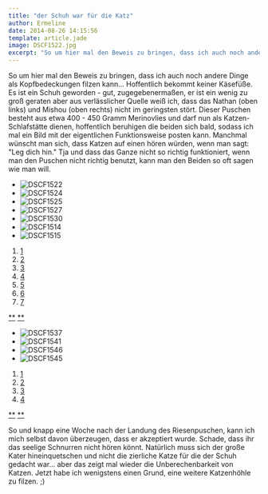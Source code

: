 ```yaml
---
title: "der Schuh war für die Katz"
author: Ermeline
date: 2014-08-26 14:15:56
template: article.jade
image: DSCF1522.jpg
excerpt: "So um hier mal den Beweis zu bringen, dass ich auch noch andere Dinge als Kopfbedeckungen filzen kann... Hoffentlich bekommt keiner Käsefüße. "
---
```


So um hier mal den Beweis zu bringen, dass ich auch noch andere Dinge
als Kopfbedeckungen filzen kann... Hoffentlich bekommt keiner Käsefüße.
Es ist ein Schuh geworden - gut, zugegebenermaßen, er ist ein wenig zu
groß geraten aber aus verlässlicher Quelle weiß ich, dass das Nathan
(oben links) und Mishou (oben rechts) nicht im geringsten stört. Dieser
Puschen besteht aus etwa 400 - 450 Gramm Merinovlies und darf nun als
Katzen-Schlafstätte dienen, hoffentlich beruhigen die beiden sich bald,
sodass ich mal ein Bild mit der eigentlichen Funktionsweise posten kann.
Manchmal wünscht man sich, dass Katzen auf einen hören würden, wenn man
sagt: "Leg dich hin." Tja und dass das Ganze nicht so richtig
funktioniert, wenn man den Puschen nicht richtig benutzt, kann man den
Beiden so oft sagen wie man will.

-   ![DSCF1522](DSCF1522.jpg)
-   ![DSCF1524](DSCF1524.jpg)
-   ![DSCF1525](DSCF1525.jpg)
-   ![DSCF1527](DSCF1527.jpg)
-   ![DSCF1530](DSCF1530.jpg)
-   ![DSCF1514](DSCF1514.jpg)
-   ![DSCF1515](DSCF1515.jpg)

1.  [1](#)
2.  [2](#)
3.  [3](#)
4.  [4](#)
5.  [5](#)
6.  [6](#)
7.  [7](#)

[**](#) [**](#)

-   ![DSCF1537](DSCF1537.jpg)
-   ![DSCF1541](DSCF1541.jpg)
-   ![DSCF1546](DSCF1546.jpg)
-   ![DSCF1545](DSCF1545.jpg)

1.  [1](#)
2.  [2](#)
3.  [3](#)
4.  [4](#)

[**](#) [**](#)

So und knapp eine Woche nach der Landung des Riesenpuschen, kann ich
mich selbst davon überzeugen, dass er akzeptiert wurde. Schade, dass ihr
das seelige Schnurren nicht hören könnt. Natürlich muss sich der große
Kater hineinquetschen und nicht die zierliche Katze für die der Schuh
gedacht war... aber das zeigt mal wieder die Unberechenbarkeit von
Katzen. Jetzt habe ich wenigstens einen Grund, eine weitere Katzenhöhle
zu filzen. ;)
